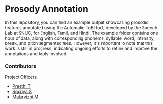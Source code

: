 # Prosody Annotation


In this repository, you can find an example output showcasing prosodic features annotated using the Automatic ToBI tool, developed by the Speech Lab at SNUC, for English, Tamil, and Hindi.
The example folder contains one hour of data, along with corresponding phoneme, syllable, word, intensity, break, and pitch segmented files.
However, it's important to note that this work is still in progress, indicating ongoing efforts to refine and improve the annotations and tools involved.

### Contributors

 Project Officers

- [Preethi T](mailto:preethit@snuchennai.edu.in)
- [Sooriya S](mailto:sooriyas@snuchennai.edu.in)
- [Malarvizhi M](mailto:malarvizhim@snuchennai.edu.in)

